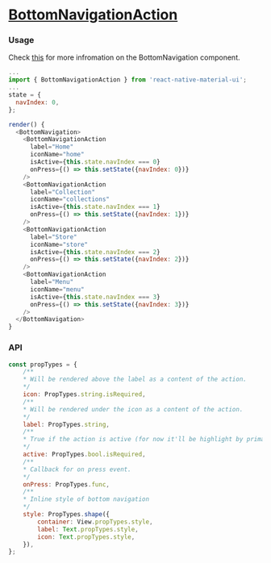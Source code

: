 # [BottomNavigationAction](https://material.google.com/components/bottom-navigation.html)

### Usage

Check [this](https://github.com/xotahal/react-native-material-ui/blob/master/docs/BottomNavigation.md) for more infromation on the BottomNavigation component.

```js
...
import { BottomNavigationAction } from 'react-native-material-ui';
...
state = {
  navIndex: 0,
};

render() {
  <BottomNavigation>
    <BottomNavigationAction
      label="Home"
      iconName="home"
      isActive={this.state.navIndex === 0}
      onPress={() => this.setState({navIndex: 0})}
    />
    <BottomNavigationAction
      label="Collection"
      iconName="collections"
      isActive={this.state.navIndex === 1}
      onPress={() => this.setState({navIndex: 1})}
    />
    <BottomNavigationAction
      label="Store"
      iconName="store"
      isActive={this.state.navIndex === 2}
      onPress={() => this.setState({navIndex: 2})}
    />
    <BottomNavigationAction
      label="Menu"
      iconName="menu"
      isActive={this.state.navIndex === 3}
      onPress={() => this.setState({navIndex: 3})}
    />
  </BottomNavigation>
}
```
### API
```js
const propTypes = {
    /**
    * Will be rendered above the label as a content of the action.
    */
    icon: PropTypes.string.isRequired,
    /**
    * Will be rendered under the icon as a content of the action.
    */
    label: PropTypes.string,
    /**
    * True if the action is active (for now it'll be highlight by primary color)
    */
    active: PropTypes.bool.isRequired,
    /**
    * Callback for on press event.
    */
    onPress: PropTypes.func,
    /**
    * Inline style of bottom navigation
    */
    style: PropTypes.shape({
        container: View.propTypes.style,
        label: Text.propTypes.style,
        icon: Text.propTypes.style,
    }),
};
```

